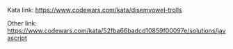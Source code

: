 Kata link: https://www.codewars.com/kata/disemvowel-trolls

Other link: https://www.codewars.com/kata/52fba66badcd10859f00097e/solutions/javascript
